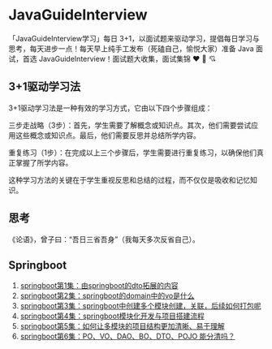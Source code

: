 # JavaGuideInterview
「JavaGuideInterview学习」每日 3+1，以面试题来驱动学习，提倡每日学习与思考，每天进步一点！每天早上纯手工发布（死磕自己，愉悦大家）准备 Java 面试，首选 JavaGuideInterview！面试题大收集，面试集锦 ❤ 💝 💘

## 3+1驱动学习法

3+1驱动学习法是一种有效的学习方式，它由以下四个步骤组成：

三步走战略（3步）：首先，学生需要了解概念或知识点。其次，他们需要尝试应用这些概念或知识点。最后，他们需要反思并总结所学内容。

重复练习（1步）：在完成以上三个步骤后，学生需要进行重复练习，以确保他们真正掌握了所学内容。

这种学习方法的关键在于学生重视反思和总结的过程，而不仅仅是吸收和记忆知识。

## 思考

《论语》，曾子曰：“吾日三省吾身”（我每天多次反省自己）。

## Springboot

1. [springboot第1集：由springboot的dto拓展的内容](https://mp.weixin.qq.com/s/-Gp_jXquAv0qO7809_Q8kw)
2. [springboot第2集：springboot的domain中的vo是什么](https://mp.weixin.qq.com/s/1NJKZOPuvvCxulhY3grBgw)
3. [springboot第3集：springboot中创建多个模块创建，关联，后续如何打包呢](https://mp.weixin.qq.com/s/KQRwl_GTltYMt2fvy8swbA)
4. [springboot第4集：springboot模块化开发与项目搭建流程](https://mp.weixin.qq.com/s/JvY-h1UJsfZpSwWVfD1lUw)
5. [springboot第5集：如何让多模块的项目结构更加清晰、易于理解](https://mp.weixin.qq.com/s/7LrgyEx6NFDjYnZyXo8j0w)
6. [springboot第6集：PO、VO、DAO、BO、DTO、POJO 能分清吗？](https://mp.weixin.qq.com/s/tGWzLlJIyw6zAY7mc4tKLQ)
